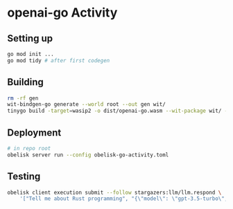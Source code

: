 # openai-go Activity

## Setting up
```sh
go mod init ...
go mod tidy # after first codegen
```

## Building

```sh
rm -rf gen
wit-bindgen-go generate --world root --out gen wit/
tinygo build -target=wasip2 -o dist/openai-go.wasm --wit-package wit/ --wit-world root main.go
```

## Deployment
```sh
# in repo root
obelisk server run --config obelisk-go-activity.toml
```

## Testing
```sh
obelisk client execution submit --follow stargazers:llm/llm.respond \
    '["Tell me about Rust programming", "{\"model\": \"gpt-3.5-turbo\", \"max_tokens\": 50}"]'
```
